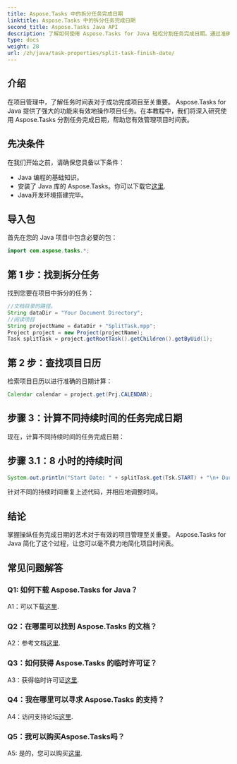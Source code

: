 ```yaml
---
title: Aspose.Tasks 中的拆分任务完成日期
linktitle: Aspose.Tasks 中的拆分任务完成日期
second_title: Aspose.Tasks Java API
description: 了解如何使用 Aspose.Tasks for Java 轻松分割任务完成日期。通过准确的时间表加强项目管理。
type: docs
weight: 28
url: /zh/java/task-properties/split-task-finish-date/
---
```

## 介绍
在项目管理中，了解任务时间表对于成功完成项目至关重要。 Aspose.Tasks for Java 提供了强大的功能来有效地操作项目任务。在本教程中，我们将深入研究使用 Aspose.Tasks 分割任务完成日期，帮助您有效管理项目时间表。
## 先决条件
在我们开始之前，请确保您具备以下条件：
- Java 编程的基础知识。
- 安装了 Java 库的 Aspose.Tasks。你可以下载它[这里](https://releases.aspose.com/tasks/java/).
- Java开发环境搭建完毕。
## 导入包
首先在您的 Java 项目中包含必要的包：
```java
import com.aspose.tasks.*;
```
## 第 1 步：找到拆分任务
找到您要在项目中拆分的任务：
```java
//文档目录的路径。
String dataDir = "Your Document Directory";
//阅读项目
String projectName = dataDir + "SplitTask.mpp";
Project project = new Project(projectName);
Task splitTask = project.getRootTask().getChildren().getByUid(1);
```
## 第 2 步：查找项目日历
检索项目日历以进行准确的日期计算：
```java
Calendar calendar = project.get(Prj.CALENDAR);
```
## 步骤 3：计算不同持续时间的任务完成日期
现在，计算不同持续时间的任务完成日期：
## 步骤 3.1：8 小时的持续时间
```java
System.out.println("Start Date: " + splitTask.get(Tsk.START) + "\n+ Duration 8 hours\nFinish Date: " + calendar.getTaskFinishDateFromDuration(splitTask, 8d));
```
针对不同的持续时间重复上述代码，并相应地调整时间。
## 结论
掌握操纵任务完成日期的艺术对于有效的项目管理至关重要。 Aspose.Tasks for Java 简化了这个过程，让您可以毫不费力地简化项目时间表。
## 常见问题解答
### Q1: 如何下载 Aspose.Tasks for Java？
 A1：可以下载[这里](https://releases.aspose.com/tasks/java/).
### Q2：在哪里可以找到 Aspose.Tasks 的文档？
 A2：参考文档[这里](https://reference.aspose.com/tasks/java/).
### Q3：如何获得 Aspose.Tasks 的临时许可证？
 A3：获得临时许可证[这里](https://purchase.aspose.com/temporary-license/).
### Q4：我在哪里可以寻求 Aspose.Tasks 的支持？
 A4：访问支持论坛[这里](https://forum.aspose.com/c/tasks/15).
### Q5：我可以购买Aspose.Tasks吗？
 A5: 是的，您可以购买[这里](https://purchase.aspose.com/buy).